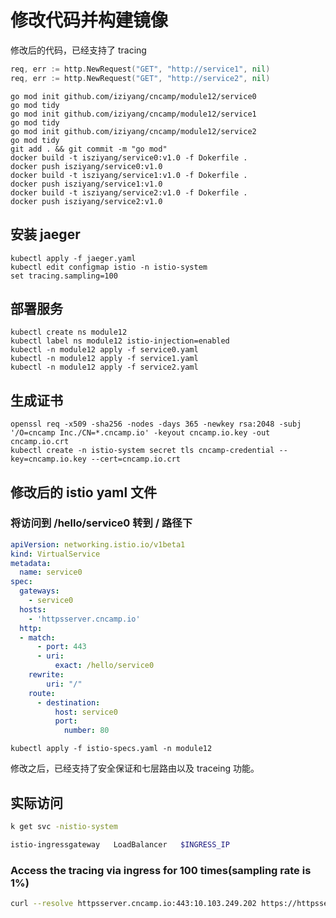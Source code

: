 # 修改代码并构建镜像
修改后的代码，已经支持了 tracing

```go
req, err := http.NewRequest("GET", "http://service1", nil)
req, err := http.NewRequest("GET", "http://service2", nil)
```

```shell
go mod init github.com/iziyang/cncamp/module12/service0
go mod tidy
go mod init github.com/iziyang/cncamp/module12/service1
go mod tidy
go mod init github.com/iziyang/cncamp/module12/service2
go mod tidy
git add . && git commit -m "go mod"
docker build -t isziyang/service0:v1.0 -f Dokerfile .
docker push isziyang/service0:v1.0
docker build -t isziyang/service1:v1.0 -f Dokerfile .
docker push isziyang/service1:v1.0
docker build -t isziyang/service2:v1.0 -f Dokerfile .
docker push isziyang/service2:v1.0
```
## 安装 jaeger

```shell
kubectl apply -f jaeger.yaml
kubectl edit configmap istio -n istio-system
set tracing.sampling=100
```

## 部署服务

```shell
kubectl create ns module12
kubectl label ns module12 istio-injection=enabled
kubectl -n module12 apply -f service0.yaml
kubectl -n module12 apply -f service1.yaml
kubectl -n module12 apply -f service2.yaml
```

## 生成证书

```shell
openssl req -x509 -sha256 -nodes -days 365 -newkey rsa:2048 -subj '/O=cncamp Inc./CN=*.cncamp.io' -keyout cncamp.io.key -out cncamp.io.crt
kubectl create -n istio-system secret tls cncamp-credential --key=cncamp.io.key --cert=cncamp.io.crt
```

## 修改后的 istio yaml 文件

### 将访问到 /hello/service0 转到 / 路径下
```yaml
apiVersion: networking.istio.io/v1beta1
kind: VirtualService
metadata:
  name: service0
spec:
  gateways:
    - service0
  hosts:
    - 'httpsserver.cncamp.io'
  http:
  - match:
      - port: 443
      - uri:
          exact: /hello/service0
    rewrite:
        uri: "/"
    route:
      - destination:
          host: service0
          port:
            number: 80
```

```shell
kubectl apply -f istio-specs.yaml -n module12
```
修改之后，已经支持了安全保证和七层路由以及 traceing 功能。

## 实际访问

```sh
k get svc -nistio-system

istio-ingressgateway   LoadBalancer   $INGRESS_IP
```

### Access the tracing via ingress for 100 times(sampling rate is 1%)

```sh
curl --resolve httpsserver.cncamp.io:443:10.103.249.202 https://httpsserver.cncamp.io/service0 -v -k
```